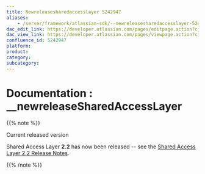 ```yaml
---
title: Newreleasesharedaccesslayer 5242947
aliases:
    - /server/framework/atlassian-sdk/--newreleasesharedaccesslayer-5242947.html
dac_edit_link: https://developer.atlassian.com/pages/editpage.action?cjm=wozere&pageId=5242947
dac_view_link: https://developer.atlassian.com/pages/viewpage.action?cjm=wozere&pageId=5242947
confluence_id: 5242947
platform:
product:
category:
subcategory:
---
```

# Documentation : \_\_newreleaseSharedAccessLayer

{{% note %}}

Current released version

Shared Access Layer **2.2** has now been released -- see the <a href="/pages/createpage.action?spaceKey=SAL&amp;title=Shared+Access+Layer+2.2+Release+Notes" class="createlink">Shared Access Layer 2.2 Release Notes</a>.

{{% /note %}}






















































































































































































































































